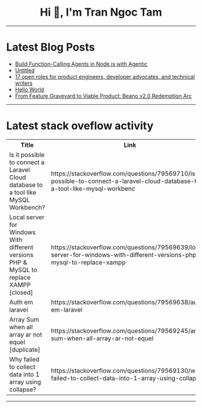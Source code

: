<h1 align="center">Hi 👋, I'm Tran Ngoc Tam</h1>

---

# Latest Blog Posts 
<!-- BLOG-POST-LIST:START -->
- [Build Function-Calling Agents in Node.js with Agentic](https://dev.to/obaydmerz/build-function-calling-agents-in-nodejs-with-agentic-315c)
- [Untitled](https://dev.to/mohammad_ghlibalrazzaq_9/untitled-514j)
- [17 open roles for product engineers, developer advocates, and technical writers](https://dev.to/fmerian/17-open-roles-for-product-engineers-developer-advocates-and-technical-writers-329d)
- [Hello World](https://dev.to/rayjay/hello-world-13cf)
- [From Feature Graveyard to Viable Product: Beano v2.0 Redemption Arc](https://dev.to/beanboi64/from-feature-graveyard-to-viable-product-beanos-tic-tac-toe-redemption-arc-2pkp)
<!-- BLOG-POST-LIST:END -->

---

# Latest stack oveflow activity
<table>
  <tr><th>Title</th><th>Link</th></tr>
  <!-- STACKOVERFLOW:START --><tr><td>Is it possible to connect a Laravel Cloud database to a tool like MySQL Workbench?</td><td>https://stackoverflow.com/questions/79569710/is-it-possible-to-connect-a-laravel-cloud-database-to-a-tool-like-mysql-workbenc</td></tr><tr><td>Local server for Windows With different versions PHP &amp; MySQL to replace XAMPP [closed]</td><td>https://stackoverflow.com/questions/79569639/local-server-for-windows-with-different-versions-php-mysql-to-replace-xampp</td></tr><tr><td>Auth em laravel</td><td>https://stackoverflow.com/questions/79569638/auth-em-laravel</td></tr><tr><td>Array Sum when all array ar not equel [duplicate]</td><td>https://stackoverflow.com/questions/79569245/array-sum-when-all-array-ar-not-equel</td></tr><tr><td>Why failed to collect data into 1 array using collapse?</td><td>https://stackoverflow.com/questions/79569130/why-failed-to-collect-data-into-1-array-using-collapse</td></tr><!-- STACKOVERFLOW:END -->
</table>

---


